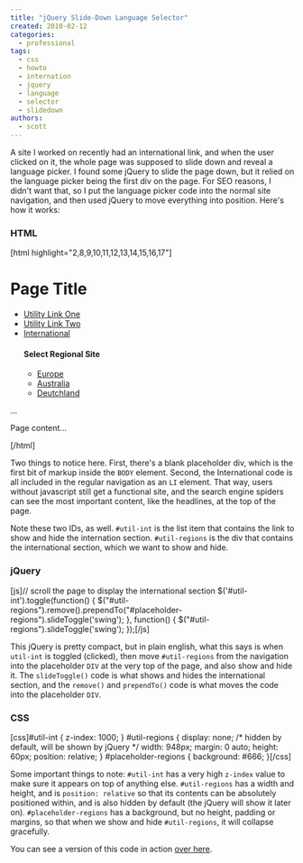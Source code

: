 ```yaml
---
title: "jQuery Slide-Down Language Selector"
created: 2010-02-12
categories: 
  - professional
tags: 
  - css
  - howto
  - internation
  - jquery
  - language
  - selector
  - slidedown
authors: 
  - scott
---
```


A site I worked on recently had an international link, and when the user clicked on it, the whole page was supposed to slide down and reveal a language picker. I found some jQuery to slide the page down, but it relied on the language picker being the first div on the page. For SEO reasons, I didn't want that, so I put the language picker code into the normal site navigation, and then used jQuery to move everything into position. Here's how it works:

### HTML

\[html highlight="2,8,9,10,11,12,13,14,15,16,17"\]<body> <div id="placeholder-regions"></div> <div id="container"> <h1>Page Title</h1> <ul id="utilities"> <li><a href="#">Utility Link One</a></li> <li><a href="#">Utility Link Two</a></li> <li id="util-int"><a href="#">International</a> <div id="util-regions"> <h4>Select Regional Site</h4> <ul> <li><a href="#">Europe</a></li> <li><a href="#">Australia</a></li> <li><a href="#">Deutchland</a></li> </ul> </div> </li> </ul> ... <p>Page content...</p> </div> </body>\[/html\]

Two things to notice here. First, there's a blank placeholder div, which is the first bit of markup inside the `BODY` element. Second, the International code is all included in the regular navigation as an `LI` element. That way, users without javascript still get a functional site, and the search engine spiders can see the most important content, like the headlines, at the top of the page.

Note these two IDs, as well. `#util-int` is the list item that contains the link to show and hide the internation section. `#util-regions` is the div that contains the international section, which we want to show and hide.

### jQuery

\[js\]// scroll the page to display the international section $('#util-int').toggle(function() { $("#util-regions").remove().prependTo("#placeholder-regions").slideToggle('swing'); }, function() { $("#util-regions").slideToggle('swing'); });\[/js\]

This jQuery is pretty compact, but in plain english, what this says is when `util-int` is toggled (clicked), then move `#util-regions` from the navigation into the placeholder `DIV` at the very top of the page, and also show and hide it. The `slideToggle()` code is what shows and hides the international section, and the `remove()` and `prependTo()` code is what moves the code into the placeholder `DIV`.

### CSS

\[css\]#util-int { z-index: 1000; } #util-regions { display: none; /\* hidden by default, will be shown by jQuery \*/ width: 948px; margin: 0 auto; height: 60px; position: relative; } #placeholder-regions { background: #666; }\[/css\]

Some important things to note: `#util-int` has a very high `z-index` value to make sure it appears on top of anything else. `#util-regions` has a width and height, and is `position: relative` so that its contents can be absolutely positioned within, and is also hidden by default (the jQuery will show it later on). `#placeholder-regions` has a background, but no height, padding or margins, so that when we show and hide `#util-regions`, it will collapse gracefully.

You can see a version of this code in action [over here](http://tripwire.com/).
